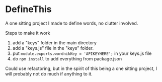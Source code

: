 DefineThis
==========

A one sitting project I made to define words, no clutter involved.


Steps to make it work

1. add a "keys" folder in the main directory
2. add a "keys.js" file in the "keys" folder.
3. put `module.exports.wordnikKey = 'APIKEYHERE';` in your keys.js file
4. do `npm install` to add everything from package.json

Could use refactoring, but in the spirit of this being a one sitting project, I will probably not do much if anything to it.
